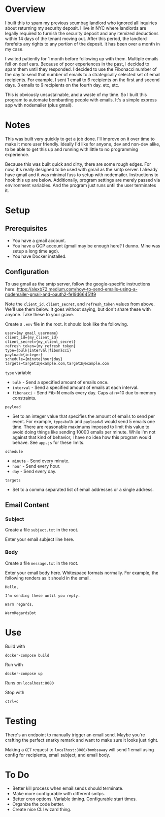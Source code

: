 # Overview
I built this to spam my previous scumbag landlord who ignored all inquiries about returning my security deposit.
I live in NYC where landlords are legally required to furnish the security deposit and any itemized deductions 
within 14 days of the tenant moving out. After this period, the landlord forefeits any rights to any portion of 
the deposit. It has been over a month in my case.

I waited patiently for 1 month before following up with them. Multiple emails fell on deaf ears. Because of poor experiences in the past, I decided to spam them until they responded. I decided to use the Fibonacci number of the day to send that number of emails to a strategically selected set of email recipients. For example, I sent 1 email to 6 recipients on the first and second days. 3 emails to 6 recipients on the fourth day. etc, etc.

This is obviously unsustainable, and a waste of my time. So I built this program to automate bombarding people with emails. It's a simple express app with nodemailer (plus gmail).

# Notes
This was built very quickly to get a job done. I'll improve on it over time to make it more user friendly. Ideally I'd like for anyone, dev and non-dev alike, to be able to get this up and running with little to no programming experience.

Because this was built quick and dirty, there are some rough edges. For now, it's really designed to be used with gmail as the smtp server. I already have gmail and it was minimal fuss to setup with nodemailer. Instructions to hook this up are below. Additionally, program settings are merely passed via environment variables. And the program just runs until the user terminates it.

# Setup
## Prerequisites
- You have a gmail account.
- You have a GCP account (gmail may be enough here? I dunno. Mine was setup a long time ago).
- You have Docker installed.

## Configuration
To use gmail as the smtp server, follow the google-specific instructions here: https://alexb72.medium.com/how-to-send-emails-using-a-nodemailer-gmail-and-oauth2-fe19d66451f9

Note the `client_id`, `client_secret`, and `refresh_token` values from above. We'll use them below. It goes without saying, but don't share these with anyone. Take these to your grave.

Create a `.env` file in the root. It should look like the following.
```
user={my_gmail_username}
client_id={my_client_id}
client_secret={my_client_secret}
refresh_token={my_refresh_token}
type={bulk|interval|fibonacci}
payload={integer}
schedule={minute|hour|day}
targets=target1@example.com,target2@example.com
```

`type` variable
- `bulk` - Send a specified amount of emails once.
- `interval` - Send a specified amount of emails at each interval.
- `fibonacci` - Send Fib-N emails every day. Caps at n=10 due to memory constraints.

`payload`
- Set to an integer value that specifies the amount of emails to send per event. For example, `type=bulk` and `payload=5` would send 5 emails one time. There are reasonable maximums imposed to limit this value to avoid doing things like sending 10000 emails per minute. While I'm not against that kind of behavior, I have no idea how this program would behave. See `app.js` for these limits.

`schedule`
 - `minute` - Send every minute.
 - `hour` - Send every hour.
 - `day` - Send every day.

`targets`
- Set to a comma separated list of email addresses or a single address.

## Email Content
### Subject
Create a file `subject.txt` in the root.

Enter your email subject line here.

### Body
Create a file `message.txt` in the root.

Enter your email body here. Whitespace formats normally. For example, the following renders as it should in the email.
```
Hello,

I'm sending these until you reply.

Warm regards,

WarmRegardsBot
```

# Use
Build with

`docker-compose build`

Run with

`docker-compose up`

Runs on `localhost:8080`

Stop with

`ctrl+c`

# Testing
There's an endpoint to manually trigger an email send. Maybe you're crafting the perfect snarky remark and want to make sure it looks just right.

Making a `GET` request to `localhost:8080/bombsaway` will send 1 email using config for recipients, email subject, and email body.

# To Do
- Better kill process when email sends should terminate.
- Make more configurable with different smtps.
- Better cron options. Variable timing. Configurable start times.
- Organize the code better.
- Create nice CLI wizard thing.
